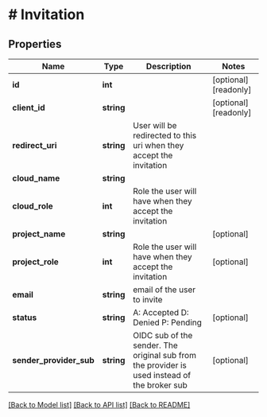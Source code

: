 # # Invitation

## Properties

Name | Type | Description | Notes
------------ | ------------- | ------------- | -------------
**id** | **int** |  | [optional] [readonly]
**client_id** | **string** |  | [optional] [readonly]
**redirect_uri** | **string** | User will be redirected to this uri when they accept the invitation |
**cloud_name** | **string** |  |
**cloud_role** | **int** | Role the user will have when they accept the invitation |
**project_name** | **string** |  | [optional]
**project_role** | **int** | Role the user will have when they accept the invitation | [optional]
**email** | **string** | email of the user to invite |
**status** | **string** | A: Accepted D: Denied P: Pending | [optional]
**sender_provider_sub** | **string** | OIDC sub of the sender. The original sub from the provider is used instead of the broker sub | [optional]

[[Back to Model list]](../../README.md#models) [[Back to API list]](../../README.md#endpoints) [[Back to README]](../../README.md)
